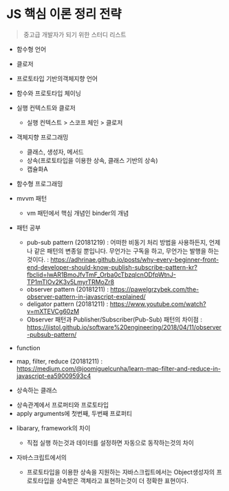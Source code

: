# JS 핵심 이론 정리 전략
> 중고급 개발자가 되기 위한 스터디 리스트

* 함수형 언어
* 클로저
* 프로토타입 기반의객체지향 언어

* 함수와 프로토타입 체이닝
* 실행 컨텍스트와 클로저
  - 실행 컨텍스트 > 스코프 체인 > 클로저
* 객체지향 프로그래밍
  - 클래스, 생성자, 메서드
  - 상속(프로토타입을 이용한 상속, 클래스 기반의 상속)
  - 캡슐화A
* 함수형 프로그래밍

* mvvm 패턴
  - vm 패턴에서 핵심 개념인 binder의 개념 

* 패턴 공부
  - pub-sub pattern (20181219)
  : 어떠한 비동기 처리 방법을 사용하든지, 언제나 같은 패턴의 변종일 뿐입니다. 무언가는 구독을 하고, 무언가는 발행을 하는 것이다.
  : https://adhrinae.github.io/posts/why-every-beginner-front-end-developer-should-know-publish-subscribe-pattern-kr?fbclid=IwAR1BmoJfvTmF_Orba0cTbzqIcnODfpWtnJ-TP1mTlOv2K3v5LmyrTRMoZr8
  - observer pattern (20181211)
  : https://pawelgrzybek.com/the-observer-pattern-in-javascript-explained/
  - deligator pattern (20181211)
  : https://www.youtube.com/watch?v=mXTEVCg60zM
  - Observer 패턴과 Publisher/Subscriber(Pub-Sub) 패턴의 차이점
  : https://jistol.github.io/software%20engineering/2018/04/11/observer-pubsub-pattern/
  
  
* function 
 - map, filter, reduce  (20181211)
 : https://medium.com/@joomiguelcunha/learn-map-filter-and-reduce-in-javascript-ea59009593c4

* 상속하는 클래스 
 - 상속관계에서 프로퍼티와 프로토타입
 - apply arguments에 첫번째, 두번째 프로퍼티

* libarary, framework의 차이
  - 직접 실행 하는것과 데이터를 설정하면 자동으로 동작하는것의 차이
 
* 자바스크립트에서의 
  - 프로토타입을 이용한 상속을 지원하는 자바스크립트에서는 Object생성자의 프로토타입을 상속받은 객체라고 표현하는것이 더 정확한 표현이다.
